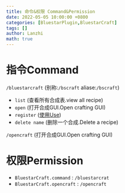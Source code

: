 ```yaml
---
title: 命令&权限 Command&Permission
date: 2022-05-05 10:00:00 +0800
categories: [BluestarPlugin,BluestarCraft]
tags: []
author: Lanzhi
math: true
---
```




# 指令Command

`/bluestarcraft` (别称:`/bscraft`  aliase:`/bscraft`)

 - `list` (查看所有合成表.view all recipe)
 - `open` (打开合成GUI.Open crafting GUI)
 - `register` ([使用Use](https://www.bluestarmc.top/posts/BluestarCraft_use/))
 - `delete name` (删除一个合成.Delete a recipe)

`/opencraft` (打开合成GUI.Open crafting GUI)

# 权限Permission

 - `BluestarCraft.command` : `/bluestarcrat`
 - `BluestarCraft.opencraft` : `/opencraft`